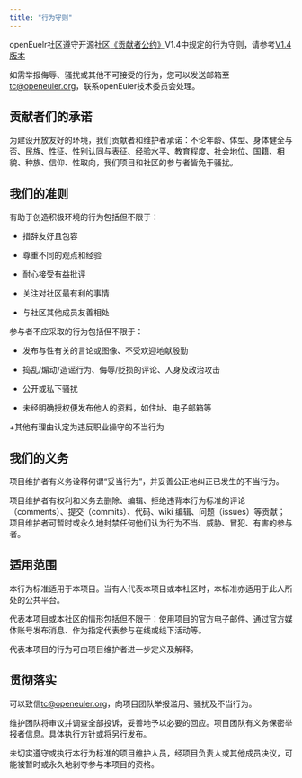 ```yaml
---
title: "行为守则"
---
```

<ClientOnly>
  <community-conduct />
</ClientOnly>
<div class="markdown">


openEuelr社区遵守开源社区<a href="https://www.contributor-covenant.org/">《贡献者公约》</a>V1.4中规定的行为守则，请参考<a href="https://www.contributor-covenant.org/zh-cn/version/1/4/code-of-conduct/">V1.4版本</a>

如需举报侮辱、骚扰或其他不可接受的行为，您可以发送邮箱至<tc@openeuler.org>，联系openEuler技术委员会处理。

## 贡献者们的承诺
为建设开放友好的环境，我们贡献者和维护者承诺：不论年龄、体型、身体健全与否、民族、性征、性别认同与表征、经验水平、教育程度、社会地位、国籍、相貌、种族、信仰、性取向，我们项目和社区的参与者皆免于骚扰。

## 我们的准则
有助于创造积极环境的行为包括但不限于：

+ 措辞友好且包容

+ 尊重不同的观点和经验

+ 耐心接受有益批评

+ 关注对社区最有利的事情

+ 与社区其他成员友善相处

参与者不应采取的行为包括但不限于：

+ 发布与性有关的言论或图像、不受欢迎地献殷勤

+ 捣乱/煽动/造谣行为、侮辱/贬损的评论、人身及政治攻击

+ 公开或私下骚扰

+ 未经明确授权便发布他人的资料，如住址、电子邮箱等

+其他有理由认定为违反职业操守的不当行为

## 我们的义务

项目维护者有义务诠释何谓“妥当行为”，并妥善公正地纠正已发生的不当行为。

项目维护者有权利和义务去删除、编辑、拒绝违背本行为标准的评论（comments）、提交（commits）、代码、wiki 编辑、问题（issues）等贡献；项目维护者可暂时或永久地封禁任何他们认为行为不当、威胁、冒犯、有害的参与者。

## 适用范围

本行为标准适用于本项目。当有人代表本项目或本社区时，本标准亦适用于此人所处的公共平台。

代表本项目或本社区的情形包括但不限于：使用项目的官方电子邮件、通过官方媒体账号发布消息、作为指定代表参与在线或线下活动等。

代表本项目的行为可由项目维护者进一步定义及解释。

## 贯彻落实

可以致信<tc@openeuler.org>，向项目团队举报滥用、骚扰及不当行为。

维护团队将审议并调查全部投诉，妥善地予以必要的回应。项目团队有义务保密举报者信息。具体执行方针或将另行发布。

未切实遵守或执行本行为标准的项目维护人员，经项目负责人或其他成员决议，可能被暂时或永久地剥夺参与本项目的资格。

</div>